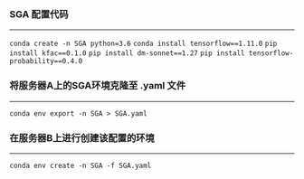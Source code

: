 ### SGA 配置代码
---
`conda create -n SGA python=3.6`
`conda install tensorflow==1.11.0`
`pip install kfac==0.1.0`
`pip install dm-sonnet==1.27`
`pip install tensorflow-probability==0.4.0`
### 将服务器A上的SGA环境克隆至 .yaml 文件
---
`conda env export -n SGA > SGA.yaml`

### 在服务器B上进行创建该配置的环境
---
`conda env create -n SGA -f SGA.yaml`